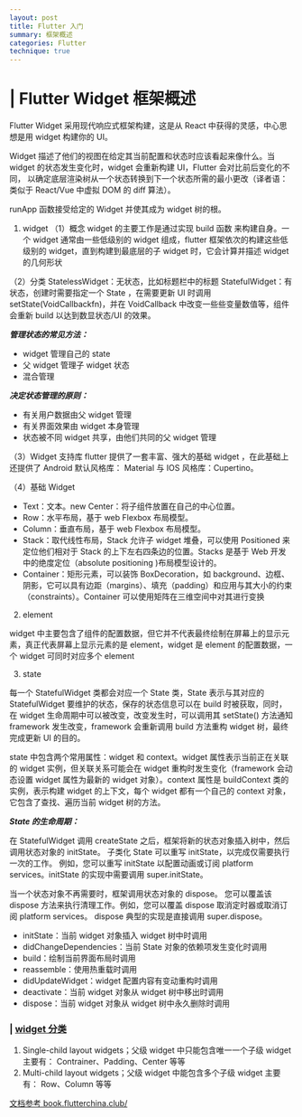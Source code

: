 ```yaml
---
layout: post
title: Flutter 入门
summary: 框架概述
categories: Flutter
technique: true
---
```


# | Flutter Widget 框架概述

Flutter Widget 采用现代响应式框架构建，这是从 React 中获得的灵感，中心思想是用 widget 构建你的 UI。

Widget 描述了他们的视图在给定其当前配置和状态时应该看起来像什么。当 widget 的状态发生变化时，widget 会重新构建 UI，Flutter 会对比前后变化的不同， 以确定底层渲染树从一个状态转换到下一个状态所需的最小更改（译者语：类似于 React/Vue 中虚拟 DOM 的 diff 算法）。

runApp 函数接受给定的 Widget 并使其成为 widget 树的根。

1. widget
   （1）概念
   widget 的主要工作是通过实现 build 函数 来构建自身。一个 widget 通常由一些低级别的 widget 组成，flutter 框架依次的构建这些低级别的 widget，直到构建到最底层的子 widget 时，它会计算并描述 widget 的几何形状

（2）分类
StatelessWidget：无状态，比如标题栏中的标题
StatefulWidget：有状态，创建时需要指定一个 State ，在需要更新 UI 时调用 setState(VoidCallbackfn)，并在 VoidCallback 中改变一些些变量数值等，组件会重新 build 以达到数显状态/UI 的效果。

**_管理状态的常见方法：_**

- widget 管理自己的 state
- 父 widget 管理子 widget 状态
- 混合管理

**_决定状态管理的原则：_**

- 有关用户数据由父 widget 管理
- 有关界面效果由 widget 本身管理
- 状态被不同 widget 共享，由他们共同的父 widget 管理

（3）Widget 支持库
flutter 提供了一套丰富、强大的基础 widget ，在此基础上还提供了 Android 默认风格库： Material 与 IOS 风格库：Cupertino。

（4）基础 Widget

- Text：文本。new Center：将子组件放置在自己的中心位置。
- Row：水平布局，基于 web Flexbox 布局模型。
- Column：垂直布局，基于 web Flexbox 布局模型。
- Stack：取代线性布局，Stack 允许子 widget 堆叠，可以使用 Positioned 来定位他们相对于 Stack 的上下左右四条边的位置。Stacks 是基于 Web 开发中的绝度定位（absolute positioning )布局模型设计的。
- Container：矩形元素，可以装饰 BoxDecoration，如 background、边框、阴影，它可以具有边距（margins）、填充（padding）和应用与其大小的约束（constraints）。Container 可以使用矩阵在三维空间中对其进行变换

2. element

widget 中主要包含了组件的配置数据，但它并不代表最终绘制在屏幕上的显示元素，真正代表屏幕上显示元素的是 element，widget 是 element 的配置数据，一个 widget 可同时对应多个 element

3. state

每一个 StatefulWidget 类都会对应一个 State 类，State 表示与其对应的 StatefulWidget 要维护的状态，保存的状态信息可以在 build 时被获取，同时，在 widget 生命周期中可以被改变，改变发生时，可以调用其 setState() 方法通知 framework 发生改变，framework 会重新调用 build 方法重构 widget 树，最终完成更新 UI 的目的。

state 中包含两个常用属性：widget 和 context。widget 属性表示当前正在关联的 widget 实例，但关联关系可能会在 widget 重构时发生变化（framework 会动态设置 widget 属性为最新的 widget 对象）。context 属性是 buildContext 类的实例，表示构建 widget 的上下文，每个 widget 都有一个自己的 context 对象，它包含了查找、遍历当前 widget 树的方法。

**_State 的生命周期：_**

在 StatefulWidget 调用 createState 之后，框架将新的状态对象插入树中，然后调用状态对象的 initState。 子类化 State 可以重写 initState，以完成仅需要执行一次的工作。 例如，您可以重写 initState 以配置动画或订阅 platform services。initState 的实现中需要调用 super.initState。

当一个状态对象不再需要时，框架调用状态对象的 dispose。 您可以覆盖该 dispose 方法来执行清理工作。例如，您可以覆盖 dispose 取消定时器或取消订阅 platform services。 dispose 典型的实现是直接调用 super.dispose。

- initState：当前 widget 对象插入 widget 树中时调用
- didChangeDependencies：当前 State 对象的依赖项发生变化时调用
- build：绘制当前界面布局时调用
- reassemble：使用热重载时调用
- didUpdateWidget：widget 配置内容有变动重构时调用
- deactivate：当前 widget 对象从 widget 树中移出时调用
- dispose：当前 widget 对象从 widget 树中永久删除时调用

### | [widget 分类](https://flutter.dev/docs/development/ui/widgets/layout)

1. Single-child layout widgets；父级 widget 中只能包含唯一一个子级 widget
   主要有： Contrainer、Padding、Center 等等
2. Multi-child layout widgets；父级 widget 中能包含多个子级 widget
   主要有： Row、Column 等等

[文档参考 book.flutterchina.club/](https://book.flutterchina.club/chapter3/flutter_widget_intro.html)
